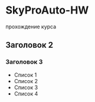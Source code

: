 # SkyProAuto-HW
прохождение курса

## Заголовок 2
### Заголовок 3
- Список 1
- Список 2
- Список 3
- Список 4
